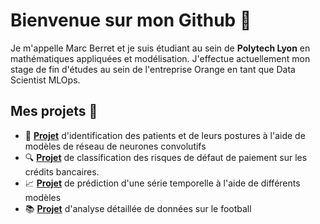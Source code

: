 # Bienvenue sur mon Github 👋

Je m'appelle Marc Berret et je suis étudiant au sein de __Polytech Lyon__ en mathématiques appliquées et modélisation. J'effectue actuellement mon stage de fin d'études au sein de l'entreprise Orange en tant que Data Scientist MLOps.

## Mes projets 📌

* 🧠 [**Projet**](https://github.com/marcberret/project_sleep_posture_monitoring) d'identification des patients et de leurs postures à l'aide de modèles de réseau de neurones convolutifs 
* :mag: [**Projet**](https://github.com/marcberret/project_credit_risk_classification) de classification des risques de défaut de paiement sur les crédits bancaires. 
* 📈 [**Projet**](https://github.com/marcberret/project_time_series_forecasting) de prédiction d'une série temporelle à l'aide de différents modèles
* 📚 [**Projet**](https://github.com/marcberret/project_football_data_analysis) d'analyse détaillée de données sur le football


